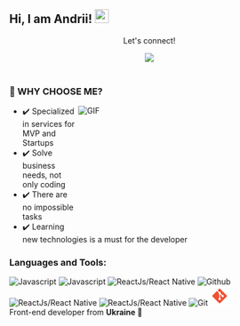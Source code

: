 ## Hi, I am Andrii! <img src="https://media.giphy.com/media/hvRJCLFzcasrR4ia7z/giphy.gif" height="25px" width="25px">

<div align="center">
<p align="center">Let's connect!</p>
    
<a href="https://www.upwork.com/freelancers/~01ecfb4e5f6b78fe58">
    <img src="https://img.shields.io/badge/Upwork-%230077B5.svg?&style=for-the-badge&logo=fiverr&color=darkgreen&logoColor=white" />
</a>

</div>

<br>

### 🌟 WHY CHOOSE ME?

<img align="right" alt="GIF" src="code.gif" width="380" height="230" />

- ✔️ Specialized in services for MVP and Startups<br/>
- ✔️ Solve business needs, not only coding<br/>
- ✔️ There are no impossible tasks<br/>
- ✔️ Learning new technologies is a must for the developer

### Languages and Tools:

<img height="35" title="Javascript" src="https://camo.githubusercontent.com/9496882abd182958bcea4238ab44f7eb8928d7a4144c150f18f6c55ceb9b4490/68747470733a2f2f6564656e742e6769746875622e696f2f537570657254696e7949636f6e732f696d616765732f7376672f6a6176617363726970742e737667">
<img height="35" title="Javascript" src="https://upload.wikimedia.org/wikipedia/commons/thumb/4/4c/Typescript_logo_2020.svg/1024px-Typescript_logo_2020.svg.png">
<img height="35" title="ReactJs/React Native" src="https://camo.githubusercontent.com/98ce3f27aec475c03ad0441a7d4092f6b956814c7adc7f0049689dccedb82f1d/68747470733a2f2f6564656e742e6769746875622e696f2f537570657254696e7949636f6e732f696d616765732f7376672f72656163742e737667">
<img height="35" title="Github" src="https://upload.wikimedia.org/wikipedia/commons/4/49/Redux.png">
<img height="35" title="ReactJs/React Native" src="https://miro.medium.com/max/1400/1*wFPQCmk43-33ba66SW9WmA.png">
<img height="35" title="ReactJs/React Native" src="https://upload.wikimedia.org/wikipedia/commons/thumb/6/61/HTML5_logo_and_wordmark.svg/1200px-HTML5_logo_and_wordmark.svg.png">
<img height="35" title="Git" src="https://upload.wikimedia.org/wikipedia/commons/thumb/d/d5/CSS3_logo_and_wordmark.svg/1200px-CSS3_logo_and_wordmark.svg.png">
<img height="35" title="Git" src="https://raw.githubusercontent.com/edent/SuperTinyIcons/master/images/svg/git.svg">

<div>Front-end developer from <b>Ukraine<b> 💚</div>
